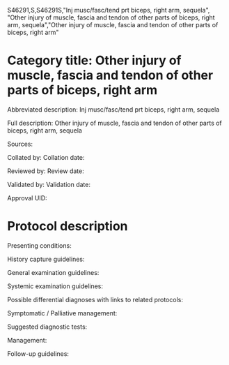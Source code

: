 S46291,S,S46291S,"Inj musc/fasc/tend prt biceps, right arm, sequela", "Other injury of muscle, fascia and tendon of other parts of biceps, right arm, sequela","Other injury of muscle, fascia and tendon of other parts of biceps, right arm"
# Category title: Other injury of muscle, fascia and tendon of other parts of biceps, right arm

Abbreviated description: Inj musc/fasc/tend prt biceps, right arm, sequela

Full description: Other injury of muscle, fascia and tendon of other parts of biceps, right arm, sequela

Sources:

Collated by:
Collation date:

Reviewed by:
Review date:

Validated by:
Validation date:

Approval UID:

# Protocol description

Presenting conditions:

History capture guidelines:

General examination guidelines:

Systemic examination guidelines:

Possible differential diagnoses with links to related protocols:

Symptomatic / Palliative management:

Suggested diagnostic tests:

Management:

Follow-up guidelines:
